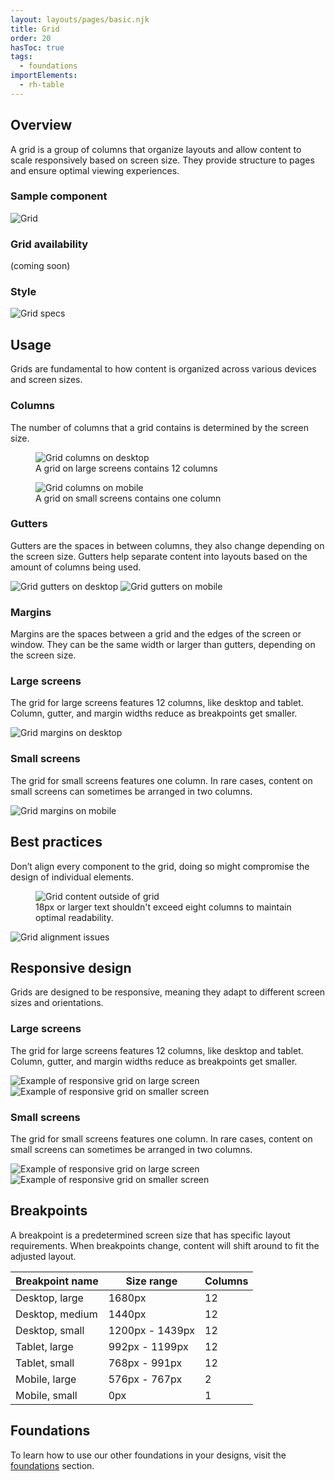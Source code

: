 ```yaml
---
layout: layouts/pages/basic.njk
title: Grid
order: 20
hasToc: true
tags:
  - foundations
importElements: 
  - rh-table
---
```


<link rel="stylesheet" href="{{ '/assets/packages/@rhds/elements/elements/rh-table/rh-table-lightdom.css' | url }}">

<section aria-labelledby="overview">

  ## Overview

  A grid is a group of columns that organize layouts and allow content to scale responsively based on screen size. They provide structure to pages and ensure optimal viewing experiences.

  ### Sample component

  <uxdot-example variant="full" no-border>  
    <img src="/assets/grid/grid.svg" alt="Grid">
  </uxdot-example>

  ### Grid availability
  
  <uxdot-example variant="full" no-border>
    (coming soon)
  </uxdot-example>

  ### Style

  <uxdot-example variant="full" no-border>
    <img src="/assets/grid/grid-style.svg" alt="Grid specs">
  </uxdot-example>

</section>


<section aria-labelledby="usage">

  ## Usage

  Grids are fundamental to how content is organized across various devices and screen sizes.

  ### Columns

  The number of columns that a grid contains is determined by the screen size.

  <uxdot-example variant="full" no-border alignment="left">
    <figure>
      <img src="/assets/grid/grid-usage-desktop.svg" alt="Grid columns on desktop">
      <figcaption>A grid on large screens contains 12 columns</figcaption>
    </figure>
  </uxdot-example>
  
  <uxdot-example variant="full" no-border alignment="left" width-adjustment="576px">
    <figure>
      <img src="/assets/grid/grid-usage-mobile.svg" alt="Grid columns on mobile">
      <figcaption>A grid on small screens contains one column</figcaption>
    </figure>
  </uxdot-example>

  ### Gutters

  Gutters are the spaces in between columns, they also change depending on the screen size. Gutters help separate content into layouts based on the amount of columns being used.

  <div class="grid">
    <uxdot-example variant="full" no-border>
      <img src="/assets/grid/grid-gutters-desktop.svg" alt="Grid gutters on desktop">
    </uxdot-example>
    <uxdot-example variant="full" no-border alignment="left" width-adjustment="576px">
      <img src="/assets/grid/grid-gutters-mobile.svg" alt="Grid gutters on mobile">
    </uxdot-example>
  </div>

  ### Margins

  Margins are the spaces between a grid and the edges of the screen or window. They can be the same width or larger than gutters, depending on the screen size.

  ### Large screens
  
  The grid for large screens features 12 columns, like desktop and tablet. Column, gutter, and margin widths reduce as breakpoints get smaller.

  <uxdot-example variant="full" no-border>
    <img src="/assets/grid/grid-margins-desktop.svg" alt="Grid margins on desktop">
  </uxdot-example>

  ### Small screens

  The grid for small screens features one column. In rare cases, content on small screens can sometimes be arranged in two columns.

  <uxdot-example variant="full" no-border alignment="left" width-adjustment="576px">
    <img src="/assets/grid/grid-margins-mobile.svg" alt="Grid margins on mobile">
  </uxdot-example>

</section>


<section aria-labelledby="best-practices">

  ## Best practices
  
  Don’t align every component to the grid, doing so might compromise the design of individual elements.

  <uxdot-example variant="full" no-border alignment="left">
    <figure>
      <img src="/assets/grid/grid-best-practices-1.svg" alt="Grid content outside of grid">
      <figcaption>18px or larger text shouldn't exceed eight columns to maintain optimal readability.</figcaption>
    </figure>
  </uxdot-example>

  <uxdot-example variant="full" no-border>
    <img src="/assets/grid/grid-best-practices-2.svg" alt="Grid alignment issues">
  </uxdot-example>

</section>



<section aria-labelledby="responsive-design">

  ## Responsive design
  
  Grids are designed to be responsive, meaning they adapt to different screen sizes and orientations.

  ### Large screens

  The grid for large screens features 12 columns, like desktop and tablet. Column, gutter, and margin widths reduce as breakpoints get smaller.

  <uxdot-example variant="full" no-border>
    <img src="/assets/grid/grid-responsive-1.svg" alt="Example of responsive grid on large screen">
  </uxdot-example>

  <uxdot-example variant="full" no-border>
    <img src="/assets/grid/grid-responsive-2.svg" alt="Example of responsive grid on smaller screen">
  </uxdot-example>

  ### Small screens

  The grid for small screens features one column. In rare cases, content on small screens can sometimes be arranged in two columns.

  <uxdot-example variant="full" no-border alignment="left" width-adjustment="576px">
    <img src="/assets/grid/grid-responsive-3.svg" alt="Example of responsive grid on large screen">
  </uxdot-example>

  <uxdot-example variant="full" no-border alignment="left" width-adjustment="360px">
    <img src="/assets/grid/grid-responsive-4.svg" alt="Example of responsive grid on smaller screen">
  </uxdot-example>

</section>


<section aria-labelledby="breakpoints">

  ## Breakpoints

  A breakpoint is a predetermined screen size that has specific layout requirements. When breakpoints change, content will shift around to fit the adjusted layout.

  <rh-table>
    <table>
      <thead>
        <tr>
          <th scope="col" data-label="Breakpoint name">Breakpoint name</th>
          <th scope="col" data-label="Size range">Size range</th>
          <th scope="col" data-label="Columns">Columns</th>
        </tr>
      </thead>
      <tbody>
        <tr>
          <td data-label="Breakpoint name">Desktop, large</td>
          <td data-label="Size range">1680px</td>
          <td data-label="Columns">12</td>
        </tr>
        <tr>
          <td data-label="Breakpoint name">Desktop, medium</td>
          <td data-label="Size range">1440px</td>
          <td data-label="Columns">12</td>
        </tr>
          <tr>
          <td data-label="Breakpoint name">Desktop, small</td>
          <td data-label="Size range">1200px - 1439px</td>
          <td data-label="Columns">12</td>
        </tr>
        <tr>
          <td data-label="Breakpoint name">Tablet, large</td>
          <td data-label="Size range">992px - 1199px</td>
          <td data-label="Columns">12</td>
        </tr>
        <tr>
          <td data-label="Breakpoint name">Tablet, small</td>
          <td data-label="Size range">768px - 991px</td>
          <td data-label="Columns">12</td>
        </tr>
        <tr>
          <td data-label="Breakpoint name">Mobile, large</td>
          <td data-label="Size range">576px - 767px</td>
          <td data-label="Columns">2</td>
        </tr>
        <tr>
          <td data-label="Breakpoint name">Mobile, small</td>
          <td data-label="Size range">0px</td>
          <td data-label="Columns">1</td>
        </tr>
      </tbody>
    </table>    
  </rh-table>
</section>

<uxdot-feedback>
  <h2>Foundations</h2>
  <p>To learn how to use our other foundations in your designs, visit the <a href="/foundations">foundations</a> section.</p>
</uxdot-feedback>
